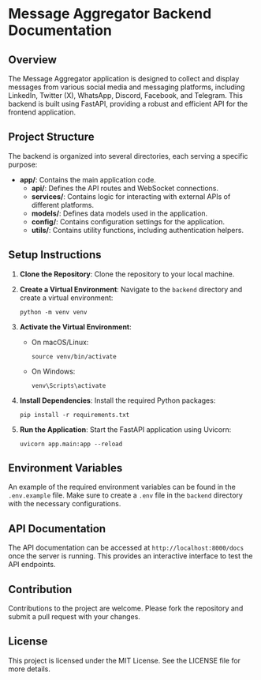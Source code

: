 # Message Aggregator Backend Documentation

## Overview

The Message Aggregator application is designed to collect and display messages from various social media and messaging platforms, including LinkedIn, Twitter (X), WhatsApp, Discord, Facebook, and Telegram. This backend is built using FastAPI, providing a robust and efficient API for the frontend application.

## Project Structure

The backend is organized into several directories, each serving a specific purpose:

- **app/**: Contains the main application code.
  - **api/**: Defines the API routes and WebSocket connections.
  - **services/**: Contains logic for interacting with external APIs of different platforms.
  - **models/**: Defines data models used in the application.
  - **config/**: Contains configuration settings for the application.
  - **utils/**: Contains utility functions, including authentication helpers.

## Setup Instructions

1. **Clone the Repository**: 
   Clone the repository to your local machine.

2. **Create a Virtual Environment**:
   Navigate to the `backend` directory and create a virtual environment:
   ```
   python -m venv venv
   ```

3. **Activate the Virtual Environment**:
   - On macOS/Linux:
     ```
     source venv/bin/activate
     ```
   - On Windows:
     ```
     venv\Scripts\activate
     ```

4. **Install Dependencies**:
   Install the required Python packages:
   ```
   pip install -r requirements.txt
   ```

5. **Run the Application**:
   Start the FastAPI application using Uvicorn:
   ```
   uvicorn app.main:app --reload
   ```

## Environment Variables

An example of the required environment variables can be found in the `.env.example` file. Make sure to create a `.env` file in the `backend` directory with the necessary configurations.

## API Documentation

The API documentation can be accessed at `http://localhost:8000/docs` once the server is running. This provides an interactive interface to test the API endpoints.

## Contribution

Contributions to the project are welcome. Please fork the repository and submit a pull request with your changes.

## License

This project is licensed under the MIT License. See the LICENSE file for more details.